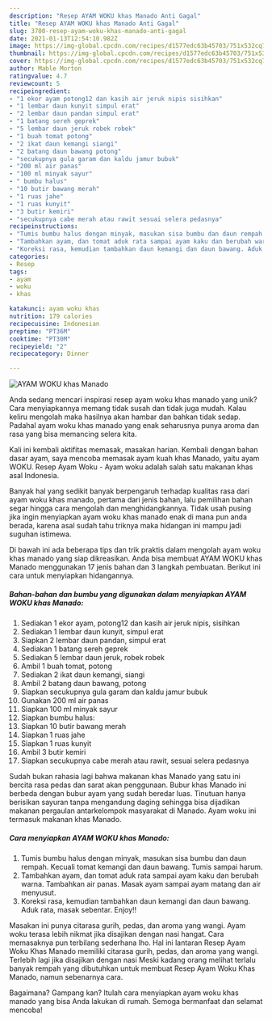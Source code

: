 ```yaml
---
description: "Resep AYAM WOKU khas Manado Anti Gagal"
title: "Resep AYAM WOKU khas Manado Anti Gagal"
slug: 3700-resep-ayam-woku-khas-manado-anti-gagal
date: 2021-01-13T12:54:10.982Z
image: https://img-global.cpcdn.com/recipes/d1577edc63b45703/751x532cq70/ayam-woku-khas-manado-foto-resep-utama.jpg
thumbnail: https://img-global.cpcdn.com/recipes/d1577edc63b45703/751x532cq70/ayam-woku-khas-manado-foto-resep-utama.jpg
cover: https://img-global.cpcdn.com/recipes/d1577edc63b45703/751x532cq70/ayam-woku-khas-manado-foto-resep-utama.jpg
author: Mable Morton
ratingvalue: 4.7
reviewcount: 5
recipeingredient:
- "1 ekor ayam potong12 dan kasih air jeruk nipis sisihkan"
- "1 lembar daun kunyit simpul erat"
- "2 lembar daun pandan simpul erat"
- "1 batang sereh geprek"
- "5 lembar daun jeruk robek robek"
- "1 buah tomat potong"
- "2 ikat daun kemangi siangi"
- "2 batang daun bawang potong"
- "secukupnya gula garam dan kaldu jamur bubuk"
- "200 ml air panas"
- "100 ml minyak sayur"
- " bumbu halus"
- "10 butir bawang merah"
- "1 ruas jahe"
- "1 ruas kunyit"
- "3 butir kemiri"
- "secukupnya cabe merah atau rawit sesuai selera pedasnya"
recipeinstructions:
- "Tumis bumbu halus dengan minyak, masukan sisa bumbu dan daun rempah. Kecuali tomat kemangi dan daun bawang. Tumis sampai harum."
- "Tambahkan ayam, dan tomat aduk rata sampai ayam kaku dan berubah warna. Tambahkan air panas. Masak ayam sampai ayam matang dan air menyusut."
- "Koreksi rasa, kemudian tambahkan daun kemangi dan daun bawang. Aduk rata, masak sebentar. Enjoy!!"
categories:
- Resep
tags:
- ayam
- woku
- khas

katakunci: ayam woku khas 
nutrition: 179 calories
recipecuisine: Indonesian
preptime: "PT36M"
cooktime: "PT30M"
recipeyield: "2"
recipecategory: Dinner

---
```



![AYAM WOKU khas Manado](https://img-global.cpcdn.com/recipes/d1577edc63b45703/751x532cq70/ayam-woku-khas-manado-foto-resep-utama.jpg)

Anda sedang mencari inspirasi resep ayam woku khas manado yang unik? Cara menyiapkannya memang tidak susah dan tidak juga mudah. Kalau keliru mengolah maka hasilnya akan hambar dan bahkan tidak sedap. Padahal ayam woku khas manado yang enak seharusnya punya aroma dan rasa yang bisa memancing selera kita.

Kali ini kembali aktifitas memasak, masakan harian. Kembali dengan bahan dasar ayam, saya mencoba memasak ayam kuah khas Manado, yaitu ayam WOKU. Resep Ayam Woku - Ayam woku adalah salah satu makanan khas asal Indonesia.

Banyak hal yang sedikit banyak berpengaruh terhadap kualitas rasa dari ayam woku khas manado, pertama dari jenis bahan, lalu pemilihan bahan segar hingga cara mengolah dan menghidangkannya. Tidak usah pusing jika ingin menyiapkan ayam woku khas manado enak di mana pun anda berada, karena asal sudah tahu triknya maka hidangan ini mampu jadi suguhan istimewa.


Di bawah ini ada beberapa tips dan trik praktis dalam mengolah ayam woku khas manado yang siap dikreasikan. Anda bisa membuat AYAM WOKU khas Manado menggunakan 17 jenis bahan dan 3 langkah pembuatan. Berikut ini cara untuk menyiapkan hidangannya.

<!--inarticleads1-->

##### Bahan-bahan dan bumbu yang digunakan dalam menyiapkan AYAM WOKU khas Manado:

1. Sediakan 1 ekor ayam, potong12 dan kasih air jeruk nipis, sisihkan
1. Sediakan 1 lembar daun kunyit, simpul erat
1. Siapkan 2 lembar daun pandan, simpul erat
1. Sediakan 1 batang sereh geprek
1. Sediakan 5 lembar daun jeruk, robek robek
1. Ambil 1 buah tomat, potong
1. Sediakan 2 ikat daun kemangi, siangi
1. Ambil 2 batang daun bawang, potong
1. Siapkan secukupnya gula garam dan kaldu jamur bubuk
1. Gunakan 200 ml air panas
1. Siapkan 100 ml minyak sayur
1. Siapkan  bumbu halus:
1. Siapkan 10 butir bawang merah
1. Siapkan 1 ruas jahe
1. Siapkan 1 ruas kunyit
1. Ambil 3 butir kemiri
1. Siapkan secukupnya cabe merah atau rawit, sesuai selera pedasnya


Sudah bukan rahasia lagi bahwa makanan khas Manado yang satu ini bercita rasa pedas dan sarat akan penggunaan. Bubur khas Manado ini berbeda dengan bubur ayam yang sudah beredar luas. Tinutuan hanya berisikan sayuran tanpa mengandung daging sehingga bisa dijadikan makanan pergaulan antarkelompok masyarakat di Manado. Ayam woku ini termasuk makanan khas Manado. 

<!--inarticleads2-->

##### Cara menyiapkan AYAM WOKU khas Manado:

1. Tumis bumbu halus dengan minyak, masukan sisa bumbu dan daun rempah. Kecuali tomat kemangi dan daun bawang. Tumis sampai harum.
1. Tambahkan ayam, dan tomat aduk rata sampai ayam kaku dan berubah warna. Tambahkan air panas. Masak ayam sampai ayam matang dan air menyusut.
1. Koreksi rasa, kemudian tambahkan daun kemangi dan daun bawang. Aduk rata, masak sebentar. Enjoy!!


Masakan ini punya citarasa gurih, pedas, dan aroma yang wangi. Ayam woku terasa lebih nikmat jika disajikan dengan nasi hangat. Cara memasaknya pun terbilang sederhana lho. Hal ini lantaran Resep Ayam Woku Khas Manado memiliki citarasa gurih, pedas, dan aroma yang wangi. Terlebih lagi jika disajikan dengan nasi Meski kadang orang melihat terlalu banyak rempah yang dibutuhkan untuk membuat Resep Ayam Woku Khas Manado, namun sebenarnya cara. 

Bagaimana? Gampang kan? Itulah cara menyiapkan ayam woku khas manado yang bisa Anda lakukan di rumah. Semoga bermanfaat dan selamat mencoba!

